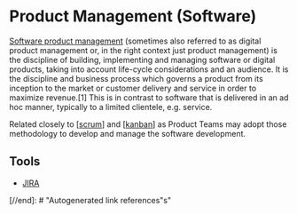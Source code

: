 # Product Management (Software)

[Software product management](https://en.wikipedia.org/wiki/Software_product_management) (sometimes also referred to as digital product management or, in the right context just product management) is the discipline of building, implementing and managing software or digital products, taking into account life-cycle considerations and an audience. It is the discipline and business process which governs a product from its inception to the market or customer delivery and service in order to maximize revenue.[1] This is in contrast to software that is delivered in an ad hoc manner, typically to a limited clientele, e.g. service.

Related closely to [[scrum]] and [[kanban]] as Product Teams may adopt those methodology to develop and manage the software development.

## Tools

- [JIRA](https://www.atlassian.com/software/jira)

[//begin]: # "Autogenerated link references for markdown compatibility"
[scrum]: scrum "Scrum"
[kanban]: kanban "Kanban"

[//end]: # "Autogenerated link references"s"

